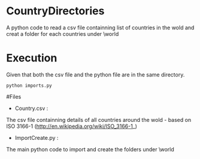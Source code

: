 CountryDirectories
=========
 A python code to read a csv file containning list of countries in the wold and creat a folder for each countries under \world 
 
Execution 
=========
Given that both the csv file and the python file are in the same directory.

```shell
python imports.py 
```

#Files

 * Country.csv : 
 

 The csv file containning details of all countries around the wold - based on ISO 3166-1
 (http://en.wikipedia.org/wiki/ISO_3166-1_)
 
 * ImportCreate.py : 


The main python code to import and create the folders under \world
 
 
